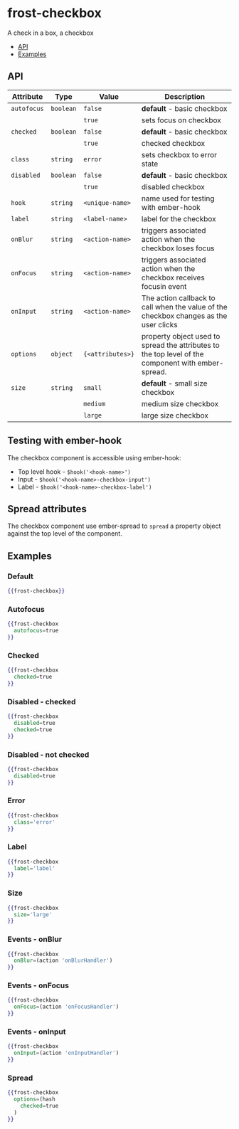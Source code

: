 # frost-checkbox <br />
A check in a box, a checkbox

 * [API](#api)
 * [Examples](#examples)

## API

| Attribute   | Type | Value | Description |
| ----------- | ---- | ----- | ----------- |
| `autofocus` | `boolean` | `false` | **default** - basic checkbox  |
|  |  | `true` | sets focus on checkbox |
| `checked` | `boolean` | `false` | **default** - basic checkbox |
|  |  | `true` | checked checkbox |
| `class` | `string` | `error` | sets checkbox to error state |
| `disabled` | `boolean` | `false` | **default** - basic checkbox |
|  |  | `true` | disabled checkbox |
| `hook` | `string` | `<unique-name>` | name used for testing with ember-hook |
| `label` | `string` | `<label-name>` | label for the checkbox |
| `onBlur` | `string` | `<action-name>` | triggers associated action when the checkbox loses focus |
| `onFocus` | `string` | `<action-name>` | triggers associated action when the checkbox receives focusin event |
| `onInput` |`string` | `<action-name>` | The action callback to call when the value of the checkbox changes as the user clicks |
| `options` | `object` | `{<attributes>}` | property object used to spread the attributes to the top level of the component with ember-spread. |
| `size` | `string` | `small` | **default** - small size checkbox |
|  | | `medium` | medium size checkbox |
|  |  | `large` | large size checkbox |

## Testing with ember-hook
The checkbox component is accessible using ember-hook:
* Top level hook - `$hook('<hook-name>')`
* Input - `$hook('<hook-name>-checkbox-input')`
* Label - `$hook('<hook-name>-checkbox-label')`

## Spread attributes
The checkbox component use ember-spread to `spread` a property object against the top level of the component.  

## Examples

### Default

```handlebars
{{frost-checkbox}}
```

### Autofocus

```handlebars
{{frost-checkbox
  autofocus=true
}}
```

### Checked

```handlebars
{{frost-checkbox
  checked=true
}}
```

### Disabled - checked

```handlebars
{{frost-checkbox
  disabled=true
  checked=true
}}
```
### Disabled - not checked

```handlebars
{{frost-checkbox
  disabled=true
}}
```

### Error

```handlebars
{{frost-checkbox
  class='error'
}}
```

### Label

```handlebars
{{frost-checkbox
  label='label'
}}
```

### Size

```handlebars
{{frost-checkbox
  size='large'
}}
```

### Events - onBlur

```handlebars
{{frost-checkbox
  onBlur=(action 'onBlurHandler')
}}
```

### Events - onFocus

```handlebars
{{frost-checkbox
  onFocus=(action 'onFocusHandler')
}}
```

### Events - onInput

```handlebars
{{frost-checkbox
  onInput=(action 'onInputHandler')
}}
```
### Spread
```handlebars
{{frost-checkbox
  options=(hash
    checked=true
  )
}}
```
